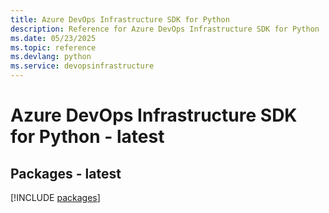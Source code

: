 ```yaml
---
title: Azure DevOps Infrastructure SDK for Python
description: Reference for Azure DevOps Infrastructure SDK for Python
ms.date: 05/23/2025
ms.topic: reference
ms.devlang: python
ms.service: devopsinfrastructure
---
```

# Azure DevOps Infrastructure SDK for Python - latest
## Packages - latest
[!INCLUDE [packages](devops-infrastructure-index.md)]
